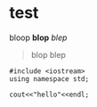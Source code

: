 # test
bloop **blop** *blep*
> blop
> blep

```
#include <iostream>
using namespace std;

cout<<"hello"<<endl;
```
